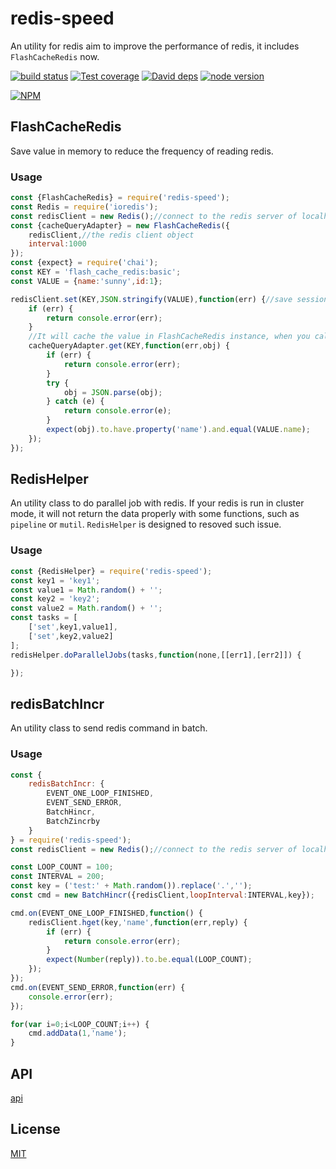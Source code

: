 # redis-speed

An utility for redis aim to improve the performance of redis, it includes `FlashCacheRedis` now.

[![build status][travis-image]][travis-url]
[![Test coverage][coveralls-image]][coveralls-url]
[![David deps][david-image]][david-url]
[![node version][node-image]][node-url]

[npm-url]: https://npmjs.org/package/redis-speed
[travis-image]: https://img.shields.io/travis/yunnysunny/redis-speed.svg?style=flat-square
[travis-url]: https://travis-ci.org/yunnysunny/redis-speed
[coveralls-image]: https://img.shields.io/coveralls/yunnysunny/redis-speed.svg?style=flat-square
[coveralls-url]: https://coveralls.io/r/yunnysunny/redis-speed?branch=master
[david-image]: https://img.shields.io/david/yunnysunny/redis-speed.svg?style=flat-square
[david-url]: https://david-dm.org/yunnysunny/redis-speed
[node-image]: https://img.shields.io/badge/node.js-%3E=_6-green.svg?style=flat-square
[node-url]: http://nodejs.org/download/

[![NPM](https://nodei.co/npm/redis-speed.png?downloads=true)](https://nodei.co/npm/redis-speed/) 

## FlashCacheRedis  

Save value in memory to reduce the frequency of reading redis.

### Usage

```javascript
const {FlashCacheRedis} = require('redis-speed');
const Redis = require('ioredis');
const redisClient = new Redis();//connect to the redis server of localhost:6379
const {cacheQueryAdapter} = new FlashCacheRedis({
    redisClient,//the redis client object
    interval:1000
});
const {expect} = require('chai');
const KEY = 'flash_cache_redis:basic';
const VALUE = {name:'sunny',id:1};

redisClient.set(KEY,JSON.stringify(VALUE),function(err) {//save session
    if (err) {
        return console.error(err);
    }
    //It will cache the value in FlashCacheRedis instance, when you call the function of `cacheQueryAdapter.get` next, it will read the value directly from memory.
    cacheQueryAdapter.get(KEY,function(err,obj) {
        if (err) {
            return console.error(err);
        }
        try {
            obj = JSON.parse(obj);
        } catch (e) {
            return console.error(e);
        }
        expect(obj).to.have.property('name').and.equal(VALUE.name);
    });
});
```

## RedisHelper
An utility class to do parallel job with redis. If your redis is run in cluster mode, it will not return the data properly with some functions, such as `pipeline` or `mutil`. `RedisHelper` is designed to resoved such issue.

### Usage

```javascript
const {RedisHelper} = require('redis-speed');
const key1 = 'key1';
const value1 = Math.random() + '';
const key2 = 'key2';
const value2 = Math.random() + '';
const tasks = [
    ['set',key1,value1],
    ['set',key2,value2]
];
redisHelper.doParallelJobs(tasks,function(none,[[err1],[err2]]) {

});
```

## redisBatchIncr
An utility class to send redis command in batch.

### Usage

```javascript
const {
    redisBatchIncr: {
        EVENT_ONE_LOOP_FINISHED,
        EVENT_SEND_ERROR,
        BatchHincr,
        BatchZincrby
    }
} = require('redis-speed');
const redisClient = new Redis();//connect to the redis server of localhost:6379

const LOOP_COUNT = 100;
const INTERVAL = 200;
const key = ('test:' + Math.random()).replace('.','');
const cmd = new BatchHincr({redisClient,loopInterval:INTERVAL,key});

cmd.on(EVENT_ONE_LOOP_FINISHED,function() {
    redisClient.hget(key,'name',function(err,reply) {
        if (err) {
            return console.error(err);
        }
        expect(Number(reply)).to.be.equal(LOOP_COUNT);
    });
});
cmd.on(EVENT_SEND_ERROR,function(err) {
    console.error(err);
});

for(var i=0;i<LOOP_COUNT;i++) {
    cmd.addData(1,'name');
}
```


## API
[api](docs/api.md)

## License
[MIT](LICENSE)



